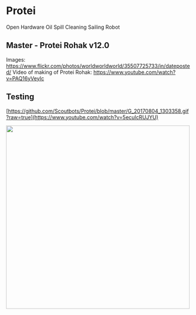 # Protei
Open Hardware Oil Spill Cleaning Sailing Robot

## Master - Protei Rohak v12.0
Images: https://www.flickr.com/photos/worldworldworld/35507725733/in/dateposted/
Video of making of Protei Rohak: https://www.youtube.com/watch?v=PAQ16yVeyIc

## Testing

[https://github.com/Scoutbots/Protei/blob/master/G_20170804_1303358.gif?raw=true](https://www.youtube.com/watch?v=5ecuIcRUJYU)

<img src="http://img.youtube.com/vi/5ecuIcRUJYU/0.jpg" width="500px">

